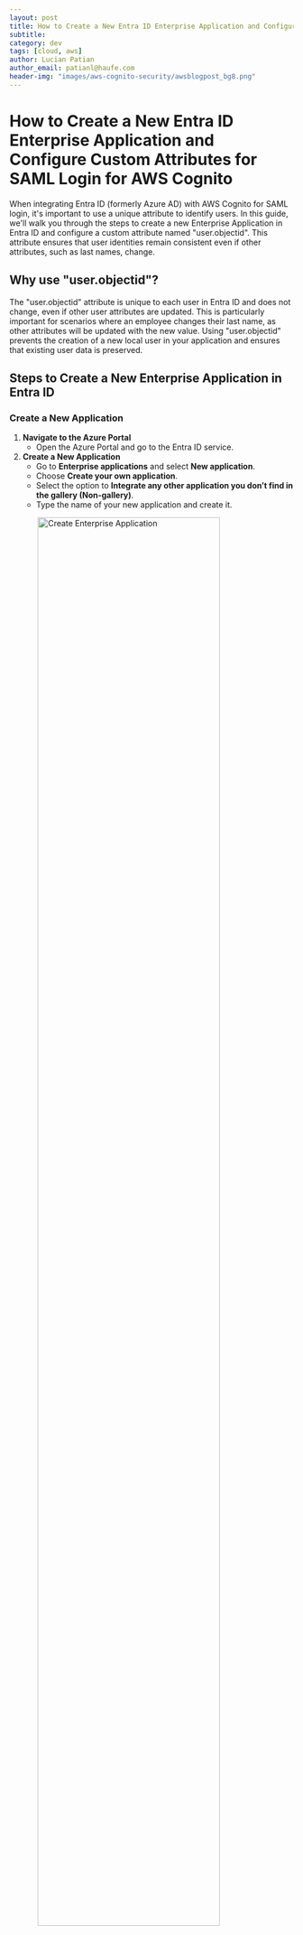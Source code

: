 ```yaml
---
layout: post
title: How to Create a New Entra ID Enterprise Application and Configure Custom Attributes for SAML Login for AWS Cognito 
subtitle:
category: dev
tags: [cloud, aws]
author: Lucian Patian
author_email: patianl@haufe.com
header-img: "images/aws-cognito-security/awsblogpost_bg8.png"
---
```


# How to Create a New Entra ID Enterprise Application and Configure Custom Attributes for SAML Login for AWS Cognito

When integrating Entra ID (formerly Azure AD) with AWS Cognito for SAML login, it's important to use a unique attribute to identify users. In this guide, we'll walk you through the steps to create a new Enterprise Application in Entra ID and configure a custom attribute named "user.objectid". This attribute ensures that user identities remain consistent even if other attributes, such as last names, change.

## Why use "user.objectid"?
The "user.objectid" attribute is unique to each user in Entra ID and does not change, even if other user attributes are updated. This is particularly important for scenarios where an employee changes their last name, as other attributes will be updated with the new value. Using "user.objectid" prevents the creation of a new local user in your application and ensures that existing user data is preserved.

## Steps to Create a New Enterprise Application in Entra ID

### Create a New Application
1. **Navigate to the Azure Portal**
    * Open the Azure Portal and go to the Entra ID service.
2. **Create a New Application**
    * Go to **Enterprise applications** and select **New application**.
    * Choose **Create your own application**.
    * Select the option to **Integrate any other application you don’t find in the gallery (Non-gallery)**.
    * Type the name of your new application and create it.

<a href="/images/entra_cognito/create_ent_app.png" target="_blank">
    <img src="/images/entra_cognito/create_ent_app.png" alt="Create Enterprise Application" style="width: 80%; display: block; margin: 0 auto;">
</a>

### Configure Single Sign-On (SSO) login
Create the connection between Entra ID and your application by setting the login URL and the identity of your application.

1. **Select Single Sign-On Method**
    * In your Enterprise application, select the **Single Sign-On** option from the left menu.
    * Click on **SAML** as the single sign-on method.

2. **Edit Basic SAML Configuration**
    * Edit the **Basic SAML Configuration**.
    * Add the **Identifier (Entity ID)** and **Reply URL (Assertion Consumer Service URL)**.
        * The **Identifier (Entity ID)** should follow the format: urn:amazon:cognito:sp:"Cognito_userpool_ID".
        * The **Reply URL (Assertion Consumer Service URL)** should follow the format: https://Cognito_domain_URL/saml2/idpresponse.
        * **Save the changes** to the Basic SAML Configuration.

<a href="/images/entra_cognito/saml_sso_config.png" target="_blank">
    <img src="/images/entra_cognito/saml_sso_config.png" alt="SAML SSO Configuration" style="width: 85%; display: block; margin: 0 auto;">
</a>

### Configure the User Access for SSO login
Assign the users and groups that should have permissions to log in to your application.

1. **Assign Users and Groups**
    * Select the **Users and groups** option from the Enterprise application options.
    * Click on **Add user/group**.
    * Select the users and/or groups who should have access to your application.
    * Confirm your selections and save.

<a href="/images/entra_cognito/sso_add_users.png" target="_blank">
    <img src="/images/entra_cognito/sso_add_users.png" alt="Add Users for SSO" style="width: 85%; display: block; margin: 0 auto;">
</a>

### Configure User Attributes & Claims for SSO login
Configure which Entra ID attributes should be used to log in to your application.
1. **Edit User Attributes & Claims**
    * From the **Single Sign-On** option for your Enterprise application, edit the **User Attributes & Claims**.

<a href="/images/entra_cognito/sso_attributes_claims.png" target="_blank">
    <img src="/images/entra_cognito/sso_attributes_claims.png" alt="User Attributes and Claims" style="width: 85%; display: block; margin: 0 auto;">
</a>

2. **Set Unique User Identifier**
    * Select the **Unique User Identifier (Name ID)** claim to edit it.
    * In the **Source attribute**, set the value to user.objectid.
    * Save the changes.

<a href="/images/entra_cognito/sso_object_id_claim.png" target="_blank">
    <img src="/images/entra_cognito/sso_object_id_claim.png" alt="Set Object ID Claim" style="width: 85%; display: block; margin: 0 auto;">
</a>

## Update the AWS Cognito userpool
Once you have defined all the claim mappings on the Entra ID side, it is time to connect the dots on AWS's side.

### Retrieve SAML Federation Metadata
This is the intermediate step between configuring Entra ID and Cognito.
1. Get the Federation Metadata URL
    * In your Entra ID Enterprise application, navigate to the Single Sign-On section.
    * Locate the App Federation Metadata Url.
    * Copy this URL, as it will be needed in AWS Cognito.

<a href="/images/entra_cognito/sso_metadata_url.png" target="_blank">
    <img src="/images/entra_cognito/sso_metadata_url.png" alt="Federation Metadata URL" style="width: 85%; display: block; margin: 0 auto;">
</a>

### Enable the IdP
After all configurations are done on Entra ID side, you need to update the configuration in Cognito.
1. **Enable the IdP**
    * In AWS Cognito, select the **User Pool** and go to the **Sign-in experience** tab.
    * Under the **Federated identity provider sign-in** section, click on **Add identity provider**.
    * Select the **SAML** type.
    * Enter a name under **Provider name**.
    * Under **Identifiers**, add the **IdpIdentifier** value.
    * Use the recommended setting **Require SP-initiated SAML assertions** for the **IdP-initiated SAML sign-in** setting.
    * Enter the metadata document endpoint URL saved previously.

<a href="/images/entra_cognito/sso_cognito_saml_config.png" target="_blank">
    <img src="/images/entra_cognito/sso_cognito_saml_config.png" alt="Cognito SAML Configuration" style="width: 85%; display: block; margin: 0 auto;">
</a>

This is a better solution than uploading the XML file because Cognito refreshes the metadata every 6 hours or before the metadata expires. This way, you don’t have to manually refresh the metadata XML every time the Entra ID SSL certificates expire or any other change occurs on the Entra ID side that would impact the federation authentication.


### Configure Attribute Mapping
Configure the attributes that are stored in Entra ID and are mapped via the SAML schema in AWS Cognito. Here is a copy-and-paste friendly table for easier usage:

| SAML Attribute | User Pool Attribute | 
|-------------|-------------|
| http://schemas.xmlsoap.org/ws/2005/05/identity/claims/upn | Profile
| http://schemas.xmlsoap.org/claims/CommonName | Preferred User Name
| http://schemas.xmlsoap.org/ws/2005/05/identity/claims/givenname | Given Name
| http://schemas.xmlsoap.org/ws/2005/05/identity/claims/surname | Family Name
| http://schemas.xmlsoap.org/ws/2005/05/identity/claims/emailaddress | Email

<a href="/images/entra_cognito/sso_cognito_attributes.png" target="_blank">
    <img src="/images/entra_cognito/sso_cognito_attributes.png" alt="Cognito Attribute Mapping" style="width: 85%; display: block; margin: 0 auto;">
</a>

### Enable the External IdP for App Clients
Now that you have an IdP using the Entra ID configuration, you need to assign it to your application created in the Cognito userpool.
1. **Enable the IdP for App Clients**
    * In AWS Cognito, navigate to the **App integration** tab, **App client list** section.
    * Select the App client you want to configure and edit the **Hosted UI** section.
    * From the **Identity providers** dropdown, select your newly created IdP (e.g., EntraID) and save the changes.

### Test the Configuration

* Click on the **View Hosted UI** button to quickly test your changes

### Final Steps
After a user has successfully authenticated via the external IdP, it will automatically be created in your Cognito userpool with the "Enabled" status. The confirmation status will be set to EXTERNAL_PROVIDER.

The user attribute **identities** will store the metadata relating to the external IdP that “owns” this identity. This includes the user’s ID in the external IdP’s attribute, in our case, the "Identifier (Entity ID)".

<a href="/images/entra_cognito/sso_cognito_identities.png" target="_blank">
    <img src="/images/entra_cognito/sso_cognito_identities.png" alt="Cognito Identities" style="width: 85%; display: block; margin: 0 auto;">
</a>

These fields will be updated on each successful authentication, so you can rely on the fact that the fields you receive via JWT attributes will be up-to-date.

### Conclusion
By following these steps, you will have a fully functioning solution offering federated authentication with an external Entra ID. This setup ensures that user identities remain consistent and up-to-date, even when user attributes change.

